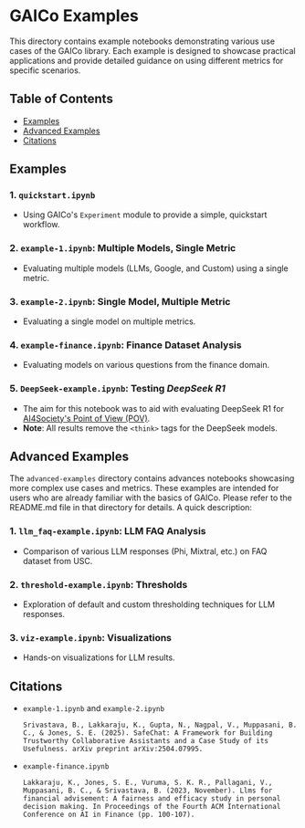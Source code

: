# GAICo Examples

This directory contains example notebooks demonstrating various use cases of the GAICo library. Each example is designed to showcase practical applications and provide detailed guidance on using different metrics for specific scenarios.

## Table of Contents

- [Examples](#examples)
- [Advanced Examples](#advanced-examples)
- [Citations](#citations)

## Examples

### 1. `quickstart.ipynb`

- Using GAICo's `Experiment` module to provide a simple, quickstart workflow.

### 2. `example-1.ipynb`: Multiple Models, Single Metric

- Evaluating multiple models (LLMs, Google, and Custom) using a single metric.

### 3. `example-2.ipynb`: Single Model, Multiple Metric

- Evaluating a single model on multiple metrics.

### 4. `example-finance.ipynb`: Finance Dataset Analysis

- Evaluating models on various questions from the finance domain.

### 5. `DeepSeek-example.ipynb`: Testing _DeepSeek R1_

- The aim for this notebook was to aid with evaluating DeepSeek R1 for [AI4Society's Point of View (POV)](https://drive.google.com/file/d/1ErR1xT7ftvmHiUyYrdUbjyd4qCK_FxKX/view?usp=sharing).
- **Note**: All results remove the `<think>` tags for the DeepSeek models.

## Advanced Examples

The `advanced-examples` directory contains advances notebooks showcasing more complex use cases and metrics. These examples are intended for users who are already familiar with the basics of GAICo. Please refer to the README.md file in that directory for details. A quick description:

### 1. `llm_faq-example.ipynb`: LLM FAQ Analysis

- Comparison of various LLM responses (Phi, Mixtral, etc.) on FAQ dataset from USC.

### 2. `threshold-example.ipynb`: Thresholds

- Exploration of default and custom thresholding techniques for LLM responses.

### 3. `viz-example.ipynb`: Visualizations

- Hands-on visualizations for LLM results.

## Citations

- `example-1.ipynb` and `example-2.ipynb`

  ```
  Srivastava, B., Lakkaraju, K., Gupta, N., Nagpal, V., Muppasani, B. C., & Jones, S. E. (2025). SafeChat: A Framework for Building Trustworthy Collaborative Assistants and a Case Study of its Usefulness. arXiv preprint arXiv:2504.07995.
  ```

- `example-finance.ipynb`

  ```
  Lakkaraju, K., Jones, S. E., Vuruma, S. K. R., Pallagani, V., Muppasani, B. C., & Srivastava, B. (2023, November). Llms for financial advisement: A fairness and efficacy study in personal decision making. In Proceedings of the Fourth ACM International Conference on AI in Finance (pp. 100-107).
  ```
